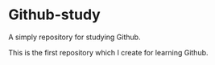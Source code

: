 # Github-study
A simply repository for studying Github.

This is the first repository which I create for learning Github.
